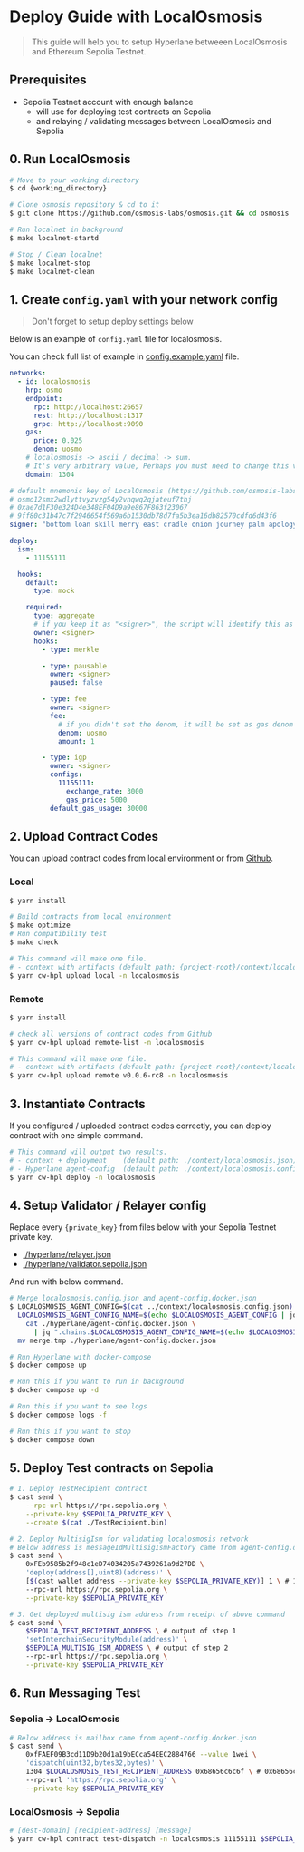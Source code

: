 # Deploy Guide with LocalOsmosis

> This guide will help you to setup Hyperlane betweeen LocalOsmosis and Ethereum Sepolia Testnet.

## Prerequisites

- Sepolia Testnet account with enough balance
  - will use for deploying test contracts on Sepolia
  - and relaying / validating messages between LocalOsmosis and Sepolia

## 0. Run LocalOsmosis

```bash
# Move to your working directory
$ cd {working_directory}

# Clone osmosis repository & cd to it
$ git clone https://github.com/osmosis-labs/osmosis.git && cd osmosis

# Run localnet in background
$ make localnet-startd

# Stop / Clean localnet
$ make localnet-stop
$ make localnet-clean
```

## 1. Create `config.yaml` with your network config

> Don't forget to setup deploy settings below

Below is an example of `config.yaml` file for localosmosis.

You can check full list of example in [config.example.yaml](../config.example.yaml) file.

```yaml
networks:
  - id: localosmosis
    hrp: osmo
    endpoint:
      rpc: http://localhost:26657
      rest: http://localhost:1317
      grpc: http://localhost:9090
    gas:
      price: 0.025
      denom: uosmo
    # localosmosis -> ascii / decimal -> sum.
    # It's very arbitrary value, Perhaps you must need to change this value.
    domain: 1304

# default mnemonic key of LocalOsmosis (https://github.com/osmosis-labs/osmosis/blob/d45a3baf684e55cdc83ef23c4fc11ae1df1726af/tests/localosmosis/scripts/setup.sh#L9C11-L9C159)
# osmo12smx2wdlyttvyzvzg54y2vnqwq2qjateuf7thj
# 0xae7d1F30e324D4e348EF04D9a9e867F863f23067
# 9ff80c31b47c7f2946654f569a6b1530db78d7fa5b3ea16db82570cdfd6d43f6
signer: "bottom loan skill merry east cradle onion journey palm apology verb edit desert impose absurd oil bubble sweet glove shallow size build burst effort"

deploy:
  ism:
    - 11155111

  hooks:
    default:
      type: mock

    required:
      type: aggregate
      # if you keep it as "<signer>", the script will identify this as deployer address
      owner: <signer>
      hooks:
        - type: merkle

        - type: pausable
          owner: <signer>
          paused: false

        - type: fee
          owner: <signer>
          fee:
            # if you didn't set the denom, it will be set as gas denom of network config
            denom: uosmo
            amount: 1

        - type: igp
          owner: <signer>
          configs:
            11155111:
              exchange_rate: 3000
              gas_price: 5000
          default_gas_usage: 30000
```

## 2. Upload Contract Codes

You can upload contract codes from local environment or from [Github](https://github.com/many-things/cw-hyperlane/releases).

### Local

```bash
$ yarn install

# Build contracts from local environment
$ make optimize
# Run compatibility test
$ make check

# This command will make one file.
# - context with artifacts (default path: {project-root}/context/localosmosis.json)
$ yarn cw-hpl upload local -n localosmosis
```

### Remote

```bash
$ yarn install

# check all versions of contract codes from Github
$ yarn cw-hpl upload remote-list -n localosmosis

# This command will make one file.
# - context with artifacts (default path: {project-root}/context/localosmosis.json)
$ yarn cw-hpl upload remote v0.0.6-rc8 -n localosmosis
```

## 3. Instantiate Contracts

If you configured / uploaded contract codes correctly, you can deploy contract with one simple command.

```bash
# This command will output two results.
# - context + deployment    (default path: ./context/localosmosis.json)
# - Hyperlane agent-config  (default path: ./context/localosmosis.config.json)
$ yarn cw-hpl deploy -n localosmosis
```

## 4. Setup Validator / Relayer config

Replace every `{private_key}` from files below with your Sepolia Testnet private key.

- [./hyperlane/relayer.json](./hyperlane/relayer.json)
- [./hyperlane/validator.sepolia.json](./hyperlane/validator.sepolia.json)

And run with below command.

```bash
# Merge localosmosis.config.json and agent-config.docker.json
$ LOCALOSMOSIS_AGENT_CONFIG=$(cat ../context/localosmosis.config.json) && \
  LOCALOSMOSIS_AGENT_CONFIG_NAME=$(echo $LOCALOSMOSIS_AGENT_CONFIG | jq -r '.name') && \
    cat ./hyperlane/agent-config.docker.json \
      | jq ".chains.$LOCALOSMOSIS_AGENT_CONFIG_NAME=$(echo $LOCALOSMOSIS_AGENT_CONFIG)" > merge.tmp && \
  mv merge.tmp ./hyperlane/agent-config.docker.json

# Run Hyperlane with docker-compose
$ docker compose up

# Run this if you want to run in background
$ docker compose up -d

# Run this if you want to see logs
$ docker compose logs -f

# Run this if you want to stop
$ docker compose down
```

## 5. Deploy Test contracts on Sepolia

```bash
# 1. Deploy TestRecipient contract
$ cast send \
    --rpc-url https://rpc.sepolia.org \
    --private-key $SEPOLIA_PRIVATE_KEY \
    --create $(cat ./TestRecipient.bin)

# 2. Deploy MultisigIsm for validating localosmosis network
# Below address is messageIdMultisigIsmFactory came from agent-config.docker.json
$ cast send \
    0xFEb9585b2f948c1eD74034205a7439261a9d27DD \
    'deploy(address[],uint8)(address)' \
    [$(cast wallet address --private-key $SEPOLIA_PRIVATE_KEY)] 1 \ # 1 validator and 1/1 threshold
    --rpc-url https://rpc.sepolia.org \
    --private-key $SEPOLIA_PRIVATE_KEY

# 3. Get deployed multisig ism address from receipt of above command
$ cast send \
    $SEPOLIA_TEST_RECIPIENT_ADDRESS \ # output of step 1
    'setInterchainSecurityModule(address)' \
    $SEPOLIA_MULTISIG_ISM_ADDRESS \ # output of step 2
    --rpc-url https://rpc.sepolia.org \
    --private-key $SEPOLIA_PRIVATE_KEY
```

## 6. Run Messaging Test

### Sepolia -> LocalOsmosis

```bash
# Below address is mailbox came from agent-config.docker.json
$ cast send \
    0xfFAEF09B3cd11D9b20d1a19bECca54EEC2884766 --value 1wei \
    'dispatch(uint32,bytes32,bytes)' \
    1304 $LOCALOSMOSIS_TEST_RECIPIENT_ADDRESS 0x68656c6c6f \ # 0x68656c6c6f -> 'hello'
    --rpc-url 'https://rpc.sepolia.org' \
    --private-key $SEPOLIA_PRIVATE_KEY
```

### LocalOsmosis -> Sepolia

```bash
# [dest-domain] [recipient-address] [message]
$ yarn cw-hpl contract test-dispatch -n localosmosis 11155111 $SEPOLIA_TEST_RECIPIENT_ADDRESS hello
```
